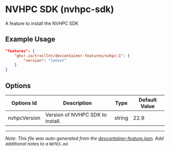
# NVHPC SDK (nvhpc-sdk)

A feature to install the NVHPC SDK

## Example Usage

```json
"features": {
    "ghcr.io/trxcllnt/devcontainer-features/nvhpc:1": {
        "version": "latest"
    }
}
```

## Options

| Options Id | Description | Type | Default Value |
|-----|-----|-----|-----|
| nvhpcVersion | Version of NVHPC SDK to install. | string | 22.9 |



---

_Note: This file was auto-generated from the [devcontainer-feature.json](https://github.com/trxcllnt/devcontainer-features/blob/main/src/nvhpc/devcontainer-feature.json).  Add additional notes to a `NOTES.md`._
